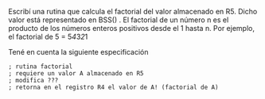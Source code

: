  Escribí una rutina que calcula el factorial del valor almacenado en R5. Dicho valor está representado en BSS() . El factorial de un número n es el producto de los números enteros positivos desde el 1 hasta n. Por ejemplo, el factorial de 5 = 5*4*3*2*1

Tené en cuenta la siguiente especificación


```
; rutina factorial 
; requiere un valor A almacenado en R5 
; modifica ???
; retorna en el registro R4 el valor de A! (factorial de A)
```